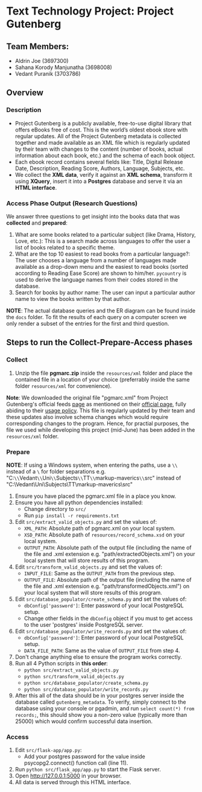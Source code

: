 # Text Technology Project: Project Gutenberg 

## Team Members:

- Aldrin Joe (3697300)
- Sahana Korody Manjunatha (3698008)
- Vedant Puranik (3703786)

## Overview

### Description

- Project Gutenberg is a publicly available, free-to-use digital library that offers eBooks free of cost. This is the world’s oldest ebook store with regular updates. All of the Project Gutenberg metadata is collected together and made available as an XML file which is regularly updated by their team with changes to the content (number of books, actual information about each book, etc.) and the schema of each book object.
- Each ebook record contains several fields like: Title, Digital Release Date, Description, Reading Score, Authors, Language, Subjects, etc.
- We collect the **XML data**, verify it against an **XML schema**, transform it using **XQuery**, insert it into a **Postgres** database and serve it via an **HTML interface**.

### Access Phase Output (Research Questions)

We answer three questions to get insight into the books data that was **collected** and **prepared**:

1. What are some books related to a particular subject (like Drama, History, Love, etc.): This is a search made across languages to offer the user a list of books related to a specific theme.
2. What are the top 10 easiest to read books from a particular language?: The user chooses a language from a number of languages made available as a drop-down menu and the easiest to read books (sorted according to Reading Ease Score) are shown to him/her. `pycountry` is used to derive the language names from their codes stored in the database.
3. Search for books by author name: The user can input a particular author name to view the books written by that author.

**NOTE**: The actual database queries and the ER diagram can be found inside the `docs` folder. To fit the results of each query on a computer screen we only render a subset of the entries for the first and third question.

## Steps to run the Collect-Prepare-Access phases

### Collect

1. Unzip the file **pgmarc.zip** inside the `resources/xml` folder and place the contained file in a location of your choice (preferrably inside the same folder `resources/xml` for convenience).

**Note**: We downloaded the original file "pgmarc.xml" from Project Gutenberg's official feeds [page](https://www.gutenberg.org/cache/epub/feeds/) as mentioned on their [official page](https://www.gutenberg.org/ebooks/offline_catalogs.html#:~:text=very%20user%2Dfriendly.-,The%20Project%20Gutenberg%20Catalog%20Metadata%20in%20Machine%2DReadable%20Format,-XML/RDF/CSV), fully abiding to their [usage policy](https://www.gutenberg.org/policy/robot_access.html). This file is regularly updated by their team and these updates also involve schema changes which would require corresponding changes to the program. Hence, for practial purposes, the file we used while developing this project (mid-June) has been added in the `resources/xml` folder. 

### Prepare

**NOTE**: If using a Windows system, when entering the paths, use a `\\` instead of a `\` for folder separations e.g. "C:`\\`Vedant`\\`Uni`\\`Subjects`\\`TT`\\`markup-maverics`\\`src" instead of "C:\Vedant\Uni\Subjects\TT\markup-maverics\src" 

1. Ensure you have placed the pgmarc.xml file in a place you know.
2. Ensure you have all python dependencies installed:
    - Change directory to `src/`
    - Run `pip install -r requirements.txt`
3. Edit `src/extract_valid_objects.py` and set the values of: 
    - `XML_PATH`: Absolute path of pgmarc.xml on your local system.
    - `XSD_PATH`: Absolute path of `resources/record_schema.xsd` on your local system.
    - `OUTPUT_PATH`: Absolute path of the output file (including the name of the file and .xml extension e.g. "path/extractedObjects.xml") on your local system that will store results of this program.
4. Edit `src/transform_valid_objects.py` and set the values of:
    - `INPUT_FILE`: Same as the `OUTPUT_PATH` from the previous step.
    - `OUTPUT_FILE`: Absolute path of the output file (including the name of the file and .xml extension e.g. "path/transformedObjects.xml") on your local system that will store results of this program.
5. Edit `src/database_populator/create_schema.py` and set the values of:
    - `dbConfig['password']`: Enter password of your local PostgreSQL setup.
    - Change other fields in the `dbConfig` object if you must to get access to the user 'postgres' inside PostgreSQL server.
6. Edit `src/database_populator/write_records.py` and set the values of:
    - `dbConfig['password']`: Enter password of your local PostgreSQL setup.
    - `DATA_FILE_PATH`: Same as the value of `OUTPUT_FILE` from step 4.
7. Don't change anything else to ensure the program works correctly.
8. Run all 4 Python scripts in **this order**:
    - `python src/extract_valid_objects.py`
    - `python src/transform_valid_objects.py`
    - `python src/database_populator/create_schema.py`
    - `python src/database_populator/write_records.py`
9. After this all of the data should be in your postgres server inside the database called `gutenberg_metadata`. To verify, simply connect to the database using your console or pgadmin, and run `select count(*) from records;`, this should show you a non-zero value (typically more than 25000) which would confirm successful data insertion.

### Access

1. Edit `src/flask-app/app.py`:
    - Add your postgres password for the value inside psycopg2.connect() function call (line 11).
2. Run `python src/flask_app/app.py` to start the Flask server.
3. Open http://127.0.0.1:5000 in your browser.
4. All data is served through this HTML interface.